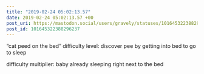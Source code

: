 ```yaml
---
title: "2019-02-24 05:02:13.57"
date: 2019-02-24 05:02:13.57 +00
post_uri: https://mastodon.social/users/gravely/statuses/101645322388296237
post_id: 101645322388296237
---
```

“cat peed on the bed” difficulty level: discover pee by getting into bed to go to sleep

difficulty multiplier: baby already sleeping right next to the bed


